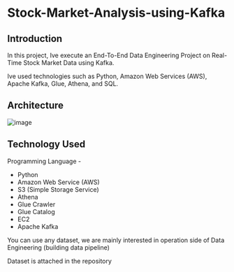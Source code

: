 # Stock-Market-Analysis-using-Kafka

## Introduction
In this project, Ive execute an End-To-End Data Engineering Project on Real-Time Stock Market Data using Kafka.

Ive used technologies such as Python, Amazon Web Services (AWS), Apache Kafka, Glue, Athena, and SQL.

## Architecture
![image](https://github.com/user-attachments/assets/8273061b-5bba-4fdc-ad9d-6646473fd02f)

## Technology Used

Programming Language - 
- Python
- Amazon Web Service (AWS)
- S3 (Simple Storage Service)
- Athena
- Glue Crawler
- Glue Catalog
- EC2
- Apache Kafka

You can use any dataset, we are mainly interested in operation side of Data Engineering (building data pipeline)

Dataset is attached in the repository
